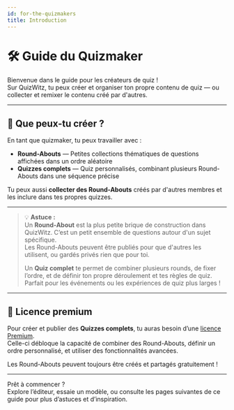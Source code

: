 ```yaml
---
id: for-the-quizmakers
title: Introduction
---
```


# 🛠️ Guide du Quizmaker

Bienvenue dans le guide pour les créateurs de quiz !\
Sur QuizWitz, tu peux créer et organiser ton propre contenu de quiz — ou collecter et remixer le contenu créé par d'autres.

---

## 🧩 Que peux-tu créer ?

En tant que quizmaker, tu peux travailler avec :

- **Round-Abouts** — Petites collections thématiques de questions affichées dans un ordre aléatoire
- **Quizzes complets** — Quiz personnalisés, combinant plusieurs Round-Abouts dans une séquence précise

Tu peux aussi **collecter des Round-Abouts** créés par d'autres membres et les inclure dans tes propres quizzes.

---

> 💡 **Astuce :**\
> Un **Round-About** est la plus petite brique de construction dans QuizWitz. C’est un petit ensemble de questions autour d'un sujet spécifique.\
> Les Round-Abouts peuvent être publiés pour que d'autres les utilisent, ou gardés privés rien que pour toi.
>
> Un **Quiz complet** te permet de combiner plusieurs rounds, de fixer l’ordre, et de définir ton propre déroulement et tes règles de quiz. Parfait pour les événements ou les expériences de quiz plus larges !

---

## 💎 Licence premium

Pour créer et publier des **Quizzes complets**, tu auras besoin d’une [licence Premium](https://www.quizwitz.com/pricing).\
Celle-ci débloque la capacité de combiner des Round-Abouts, définir un ordre personnalisé, et utiliser des fonctionnalités avancées.

Les Round-Abouts peuvent toujours être créés et partagés gratuitement !

---

Prêt à commencer ?\
Explore l’éditeur, essaie un modèle, ou consulte les pages suivantes de ce guide pour plus d’astuces et d’inspiration.
